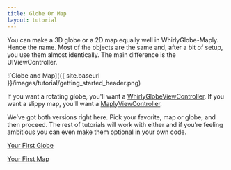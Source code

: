 ```yaml
---
title: Globe Or Map
layout: tutorial
---
```


You can make a 3D globe or a 2D map equally well in WhirlyGlobe-Maply.  Hence the name.  Most of the objects are the same and, after a bit of setup, you use them almost identically.  The main difference is the UIViewController.

![Globe and Map]({{ site.baseurl }}/images/tutorial/getting_started_header.png)

If you want a rotating globe, you'll want a [WhirlyGlobeViewController](../documentation/2_3/Classes/WhirlyGlobeViewController.html). If you want a slippy map, you'll want a [MaplyViewController](../documentation/2_3/Classes/MaplyViewController.html).

We’ve got both versions right here.  Pick your favorite, map or globe, and then proceed.  The rest of tutorials will work with either and if you’re feeling ambitious you can even make them optional in your own code.

[Your First Globe](your_first_globe.html)

[Your First Map](your_first_map.html)
